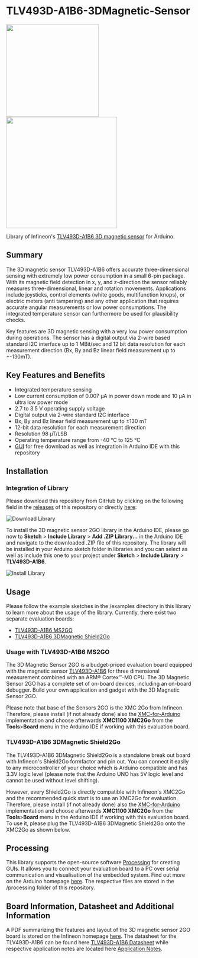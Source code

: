 # TLV493D-A1B6-3DMagnetic-Sensor
<img src="https://github.com/Infineon/Assets/blob/master/Pictures/3D%20Magnetic%20Sensor%202Go.jpg" width=250> <img src="https://github.com/Infineon/Assets/blob/master/Pictures/TLV493D-Sense-Shield2Go_Top_plain.jpg_2045671804.jpg?raw=true" width=300>

Library of Infineon's [TLV493D-A1B6 3D magnetic sensor](https://www.infineon.com/cms/de/product/sensor/magnetic-position-sensor/3d-magnetic-sensor/tlv493d-a1b6/) for Arduino. 

## Summary
The 3D magnetic sensor TLV493D-A1B6 offers accurate three-dimensional sensing with extremely low power consumption in a small 6-pin package. With its magnetic field detection in x, y, and z-direction the sensor reliably measures three-dimensional, linear and rotation movements. Applications include joysticks, control elements (white goods, multifunction knops), or electric meters (anti tampering) and any other application that requires accurate angular measurements or low power consumptions.
The integrated temperature sensor can furthermore be used for plausibility checks.

Key features are 3D magnetic sensing with a very low power consumption during operations. The sensor has a digital output via 2-wire based standard I2C interface up to 1 MBit/sec and 12 bit data resolution for each measurement direction (Bx, By and Bz linear field measurement up to +-130mT).

## Key Features and Benefits
* Integrated temperature sensing
* Low current consumption of 0.007 µA in power down mode and 10 µA in ultra low power mode
* 2.7 to 3.5 V operating supply voltage
* Digital output via 2-wire standard I2C interface
* Bx, By and Bz linear field measurement up to ±130 mT
* 12-bit data resolution for each measurement direction
* Resolution 98 µT/LSB
* Operating temperature range from -40 °C to 125 °C
* [GUI](https://www.infineon.com/cms/en/product/sensor/magnetic-position-sensor/3d-magnetic-sensor/TLV493D-A1B6+2+GO+KIT/productType.html?productType=5546d4624e24005f014e6775d0177011#ispnTab12) for free download as well as integration in Arduino IDE with this repository

## Installation

### Integration of Library
Please download this repository from GitHub by clicking on the following field in the [releases](https://github.com/Infineon/3D-Magnetic-Sensor-2GO/releases) of this repository or directly [here](https://github.com/Infineon/3D-Magnetic-Sensor-2GO/releases/download/V1.0.0/IFX-3D-Magnetic-Sensor-2GO.zip):

![Download Library](https://raw.githubusercontent.com/infineon/assets/master/Pictures/DL_3DMag_Rel.png)

To install the 3D magnetic sensor 2GO library in the Arduino IDE, please go now to **Sketch** > **Include Library** > **Add .ZIP Library...** in the Arduino IDE and navigate to the downloaded .ZIP file of this repository. The library will be installed in your Arduino sketch folder in libraries and you can select as well as include this one to your project under **Sketch** > **Include Library** > **TLV493D-A1B6**. 

![Install Library](https://raw.githubusercontent.com/infineon/assets/master/Pictures/Library_Install_ZIP.png)

## Usage
Please follow the example sketches in the /examples directory in this library to learn more about the usage of the library.
Currently, there exist two separate evaluation boards:

* [TLV493D-A1B6 MS2GO](https://www.infineon.com/cms/en/product/sensor/magnetic-position-sensor/3d-magnetic-sensor/tlv493d-a1b6-ms2go/)
* [TLV493D-A1B6 3DMagnetic Shield2Go](https://www.infineon.com/cms/en/product/evaluation-boards/s2go_3d-sense_tlv493d/)

### Usage with TLV493D-A1B6 MS2GO
The 3D Magnetic Sensor 2GO is a budget-priced evaluation board equipped with the magnetic sensor [TLV493D-A1B6](https://www.infineon.com/cms/de/product/sensor/magnetic-position-sensor/3d-magnetic-sensor/TLV493D-A1B6/productType.html?productType=5546d462525dbac401529cebc74f07b7) for three dimensional measurement combined with an ARM® Cortex™-M0 CPU. The 3D Magnetic Sensor 2GO has a complete set of on-board devices, including an on-board debugger. Build your own application and gadget with the 3D Magnetic Sensor 2GO.

Please note that base of the Sensors 2GO is the XMC 2Go from Infineon. Therefore, please install (if not already done) also the [XMC-for-Arduino](https://github.com/Infineon/XMC-for-Arduino) implementation and choose afterwards **XMC1100 XMC2Go** from the **Tools**>**Board** menu in the Arduino IDE if working with this evaluation board.

### TLV493D-A1B6 3DMagnetic Shield2Go
The TLV493D-A1B6 3DMagnetic Shield2Go is a standalone break out board with Infineon's Shield2Go formfactor and pin out. You can connect it easily to any microcontroller of your choice which is Arduino compatible and has 3.3V logic level (please note that the Arduino UNO has 5V logic level and cannot be used without level shifting).

However, every Shield2Go is directly compatible with Infineon's XMC2Go and the recommended quick start is to use an XMC2Go for evaluation. Therefore, please install (if not already done) also the [XMC-for-Arduino](https://github.com/Infineon/XMC-for-Arduino) implementation and choose afterwards **XMC1100 XMC2Go** from the **Tools**>**Board** menu in the Arduino IDE if working with this evaluation board. To use it, please plug the TLV493D-A1B6 3DMagnetic Shield2Go onto the XMC2Go as shown below.

## Processing
This library supports the open-source software [Processing](https://processing.org/) for creating GUIs. It allows you to connect your evaluation board to a PC over serial communication and visualisation of the embedded system. Find out more on the Arduino homepage [here](http://playground.arduino.cc/Interfacing/Processing). The respective files are stored in the /processing folder of this repository. 

## Board Information, Datasheet and Additional Information
A PDF summarizing the features and layout of the 3D magnetic sensor 2GO board is stored on the Infineon homepage [here](https://www.infineon.com/dgdl/Infineon-3D-Magnetic-Sensor_EvalKit_UM-UM-v01_01-EN.pdf?fileId=5546d462525dbac40152ac4ca1d318c2).
The datasheet for the TLV493D-A1B6 can be found here [TLV493D-A1B6 Datasheet](https://www.infineon.com/dgdl/Infineon-TLV493D-A1B6-DS-v01_00-EN.pdf?fileId=5546d462525dbac40152a6b85c760e80) while respective application notes are located here [Application Notes](https://www.infineon.com/cms/de/product/sensor/magnetic-position-sensor/3d-magnetic-sensor/TLV493D-A1B6+2+GO+KIT/productType.html?productType=5546d4624e24005f014e6775d0177011#ispnTab4).

